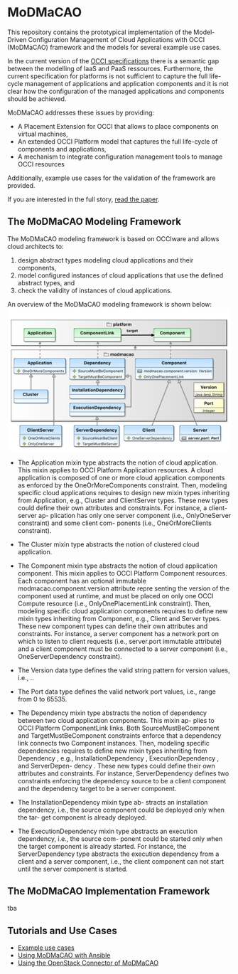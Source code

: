 # MoDMaCAO
This repository contains the prototypical implementation of the Model-Driven Configuration Management
of Cloud Applications with OCCI (MoDMaCAO) framework and the models for several example use cases.

In the current version of the [OCCI specifications](http://occi-wg.org/about/specification/) there is a semantic gap
between the modelling of IaaS and PaaS ressources. Furthermore, the current specification for platforms is
not sufficient to capture the full life-cycle management of applications and application components and
it is not clear how the configuration of the managed applications and components should be achieved.

MoDMaCAO addresses these issues by providing:
- A Placement Extension for OCCI that allows to place components on virtual machines,
- An extended OCCI Platform model that captures the full life-cycle of components and applications,
- A mechanism to integrate configuration management tools to manage OCCI resources

Additionally, example use cases for the validation of the framework are provided.

If you are interested in the full story, [read the paper](https://doi.org/10.5220/0006693001000111).

## The MoDMaCAO Modeling Framework
The MoDMaCAO modeling framework is
based on OCCIware and allows cloud architects to: 
1.  design abstract types modeling cloud applications  and  their  components, 
2.  model  configured instances of cloud applications that use the defined abstract types, and 
3.  check the validity of instances of cloud applications.

An overview of the MoDMaCAO modeling framework is shown below:
![MoDMaCAO modeling framework](/doc/modmacao-modeling-framework.jpg "MoDMaCAO modeling framework")

* The Application mixin  type  abstracts  the  notion  of  cloud  application. This  mixin  applies
to  OCCI  Platform Application resources. A cloud  application  is  composed  of  one  or  more
cloud application components as enforced by the OneOrMoreComponents constraint. Then, modeling specific cloud applications 
requires to design new  mixin  types  inheriting  from Application, e.g., Cluster and ClientServer types. These new  types  
could  define  their  own  attributes  and constraints. For  instance,   a  client-server  ap-
plication  has  only  one  server  component  (i.e., OnlyOneServer constraint) and some client com-
ponents (i.e., OneOrMoreClients constraint).

* The Cluster mixin  type  abstracts  the  notion  of
clustered cloud application.

* The Component mixin  type  abstracts  the  notion of cloud application component.  This mixin applies to OCCI Platform
Component resources. Each   component   has   an   optional   immutable modmacao.component.version attribute  repre
senting the version of the component used at runtime,  and  must  be  placed  on  only  one  OCCI
Compute resource (i.e., OnlyOnePlacementLink constraint).  Then, modeling specific cloud application components requires to 
define new mixin types  inheriting  from Component, e.g., Client and Server
types.  These new component types can  define  their  own  attributes  and  constraints.
For instance,  a server component has a network port  on  which  to  listen  to  client  requests  (i.e., server.port
immutable  attribute)  and  a  client component  must  be  connected  to  a  server  component (i.e., OneServerDependency constraint).

* The Version data type defines the valid string pattern for version values, i.e., <major>.<minor>.

* The Port data type defines the valid network port values, i.e., range from 0 to 65535.

* The Dependency mixin type abstracts the notion of dependency    between    two    cloud
application    components.         This    mixin    ap-
plies     to     OCCI     Platform
ComponentLink
links.        Both
SourceMustBeComponent
and
TargetMustBeComponent
constraints    enforce
that a dependency link connects two
Component
instances.  Then, modeling specific dependencies
requires to define new mixin types inheriting from
Dependency
,   e.g.,
InstallationDependency
,
ExecutionDependency
,     and
ServerDepen-
dency
.      These  new  types  could  define  their
own  attributes  and  constraints.     For  instance,
ServerDependency
defines    two    constraints
enforcing  the  dependency  source  to  be  a  client
component  and  the  dependency  target  to  be  a
server component.

* The InstallationDependency
mixin   type   ab-
stracts an installation dependency, i.e., the source
component could be deployed only when the tar-
get component is already deployed.

* The ExecutionDependency mixin type abstracts
an  execution  dependency,  i.e.,  the  source  com-
ponent  could  be  started  only  when  the  target
component  is  already  started.   For  instance,  the
ServerDependency type abstracts the execution
dependency from a client and a server component,
i.e.,  the  client  component can  not  start  until  the
server component is started.

## The MoDMaCAO Implementation Framework
tba

## Tutorials and Use Cases
- [Example use cases](doc/usecases/usecasedoc.md)
- [Using MoDMaCAO with Ansible](doc/ansibletutorial/overview.md)
- [Using the OpenStack Connector of MoDMaCAO](doc/openstacktutorial/overview.md)



